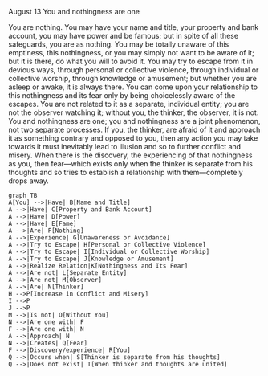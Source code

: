 August 13
You and nothingness are one

You are nothing. You may have your name and title, your property and bank account, you may have power and be famous; but in spite of all these safeguards, you are as nothing. You may be totally unaware of this emptiness, this nothingness, or you may simply not want to be aware of it; but it is there, do what you will to avoid it. You may try to escape from it in devious ways, through personal or collective violence, through individual or collective worship, through knowledge or amusement; but whether you are asleep or awake, it is always there. You can come upon your relationship to this nothingness and its fear only by being choicelessly aware of the escapes. You are not related to it as a separate, individual entity; you are not the observer watching it; without you, the thinker, the observer, it is not. You and nothingness are one; you and nothingness are a joint phenomenon, not two separate processes. If you, the thinker, are afraid of it and approach it as something contrary and opposed to you, then any action you may take towards it must inevitably lead to illusion and so to further conflict and misery. When there is the discovery, the experiencing of that nothingness as you, then fear—which exists only when the thinker is separate from his thoughts and so tries to establish a relationship with them—completely drops away.

```mermaid
graph TB
A[You] -->|Have| B[Name and Title]
A -->|Have| C[Property and Bank Account]
A -->|Have| D[Power]
A -->|Have| E[Fame]
A -->|Are| F[Nothing]
A -->|Experience| G[Unawareness or Avoidance]
A -->|Try to Escape| H[Personal or Collective Violence]
A -->|Try to Escape| I[Individual or Collective Worship]
A -->|Try to Escape| J[Knowledge or Amusement]
A -->|Realize Relation|K[Nothingness and Its Fear]
A -->|Are not| L[Separate Entity]
A -->|Are not| M[Observer]
A -->|Are| N[Thinker]
H -->P[Increase in Conflict and Misery]
I -->P
J -->P
M -->|Is not| O[Without You]
N -->|Are one with| F
F -->|Are one with| N
A -->|Approach| N
N -->|Creates| Q[Fear]
F -->|Discovery/experience| R[You]
Q -->|Occurs when| S[Thinker is separate from his thoughts]
Q -->|Does not exist| T[When thinker and thoughts are united]

```
